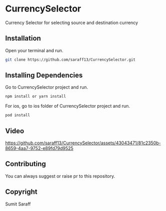 # CurrencySelector

Currency Selector for selecting source and destination currency

## Installation

Open your terminal and run.
```sh
git clone https://github.com/saraff13/CurrencySelector.git
```

## Installing Dependencies

Go to CurrencySelector project and run.
```sh
npm install or yarn install
```

For ios, go to ios folder of CurrencySelector project and run.
```sh
pod install
```

## Video

https://github.com/saraff13/CurrencySelector/assets/43043471/81c2350b-8659-4aa7-9752-e89fd79d9525

## Contributing

You can always suggest or raise pr to this repository.

## Copyright

Sumit Saraff
